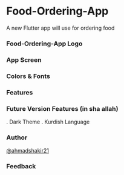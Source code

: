 # Food-Ordering-App

A new Flutter app will use for ordering food

### Food-Ordering-App Logo

### App Screen

### Colors & Fonts

### Features

### Future Version Features (in sha allah)
. Dark Theme
. Kurdish Language

### Author
<a href = "https://github.com/ahmadshakir21">@ahmadshakir21</a>

### Feedback
